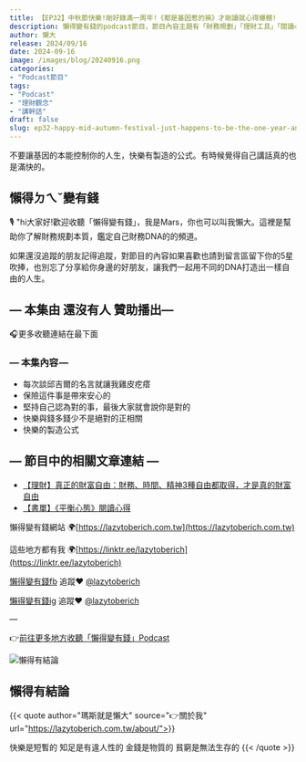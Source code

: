 ```yaml
---
title: 【EP32】中秋節快樂!剛好錄滿一周年!《都是基因惹的禍》才剛讀就心得爆棚!
description: 懶得變有錢的podcast節目，節目內容主題有「財務規劃」「理財工具」「閱讀心得」「職涯與生活」，內容涵蓋了你與金錢會產生的所有關係。如果想要讓自己對「財務規劃」的本質有更進一步的認識，歡迎訂閱、追蹤、分享並歡迎進一步提出你的想法，讓更多人一起財務有規劃、快樂有方法。
author: 懶大
release: 2024/09/16
date: 2024-09-16
image: /images/blog/20240916.png
categories:
- "Podcast節目"
tags:
- "Podcast"
- "理財觀念"
- "講幹話"
draft: false
slug: ep32-happy-mid-autumn-festival-just-happens-to-be-the-one-year-anniversary-of-recording-its-all-the-genes-fault-just-read-and-my-thoughts-are-overflowing
---
```

不要讓基因的本能控制你的人生，快樂有製造的公式。有時候覺得自己講話真的也是滿快的。

## 懶得ㄉㄟˇ變有錢

🎙️ "hi大家好!歡迎收聽「懶得變有錢」，我是Mars，你也可以叫我懶大。這裡是幫助你了解財務規劃本質，鑑定自己財務DNA的的頻道。

如果還沒追蹤的朋友記得追蹤，對節目的內容如果喜歡也請到留言區留下你的5星吹捧，也別忘了分享給你身邊的好朋友，讓我們一起用不同的DNA打造出一樣自由的人生。

## — 本集由 還沒有人 贊助播出—

🎧更多收聽連結在最下面

### — 本集內容 —

- 每次談邱吉爾的名言就讓我雞皮疙瘩
- 保險這件事是帶來安心的
- 堅持自己認為對的事，最後大家就會說你是對的
- 快樂與錢多錢少不是絕對的正相關
- 快樂的製造公式

## — 節目中的相關文章連結 —
- [【理財】真正的財富自由：財務、時間、精神3種自由都取得，才是真的財富自由](https://lazytoberich.com.tw/blog/finance-to-truly-achieve-financial-freedom-one-must-attain-three-types-of-freedom-financial-time-and-mental-freedom/)
- [【書單】《平衡心態》閱讀心得](https://lazytoberich.com.tw/blog/book-balanced-mental-reading-experience/)

懶得變有錢網站 🌍[https://lazytoberich.com.tw](https://lazytoberich.com.tw)

這些地方都有我 🌍[https://linktr.ee/lazytoberich](https://linktr.ee/lazytoberich)

[懶得變有錢fb](https://www.facebook.com/lazytoberich) 追蹤❤️ [@lazytoberich](https://www.facebook.com/lazytoberich)

[懶得變有錢ig](https://www.instagram.com/lazytoberich/) 追蹤❤️ [@lazytoberich](https://www.instagram.com/lazytoberich/)

—

👉[前往更多地方收聽「懶得變有錢」Podcast](https://solink.soundon.fm/lazytoberich)

![懶得有結論](/images/blog/lazytobeconclude.svg)

## 懶得有結論

{{< quote author="瑪斯就是懶大" source="👉關於我" url="https://lazytoberich.com.tw/about/">}}

快樂是短暫的 知足是有違人性的
金錢是物質的 貧窮是無法生存的
{{< /quote >}}
